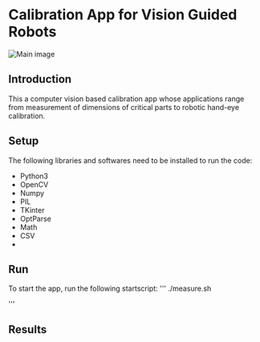# Calibration App for Vision Guided Robots
![Main image](https://ros-planning.github.io/moveit_tutorials/_images/hand_eye_calibration_demo.jpg)

## Introduction
This a computer vision based calibration app whose applications range from measurement of dimensions of critical parts to robotic hand-eye calibration.

## Setup
The following libraries and softwares need to be installed to run the code:
- Python3
- OpenCV
- Numpy
- PIL
- TKinter
- OptParse
- Math
- CSV
- 
## Run
To start the app, run the following startscript:
'''
./measure.sh

'''

## Results

